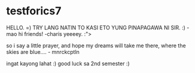 testforics7
===========
HELLO. =)
TRY LANG NATIN TO KASI ETO YUNG PINAPAGAWA NI SIR. :)
-mao
hi friends! -charis
yeeeey. :">

so i say a little prayer, and hope my dreams will take me there, where the skies are blue.... - mnrckcptln


ingat kayong lahat :) good luck sa 2nd semester :)
